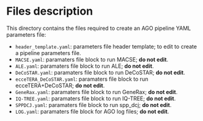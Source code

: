 # Files description

This directory contains the files required to create an AGO pipeline YAML parameters file:
- `header_template.yaml`: parameters file header template; to edit to create a pipeline parameters file.
- `MACSE.yaml`: paramaters file block to run MACSE; **do not edit**.
- `ALE.yaml`: paramaters file block to run ALE; **do not edit**.
- `DeCoSTAR.yaml`: paramaters file block to run DeCoSTAR; **do not edit**.
- `ecceTERA_DeCoSTAR.yaml`: paramaters file block to run ecceTERA+DeCoSTAR; **do not edit**.
- `GeneRax.yaml`: paramaters file block to run GeneRax; **do not edit**.
- `IQ-TREE.yaml`: paramaters file block to run IQ-TREE; **do not edit**.
- `SPPDCJ.yaml`: paramaters file block to run spp_dcj; **do not edit**.
- `LOG.yaml`: paramaters file block for AGO log files; **do not edit**.
